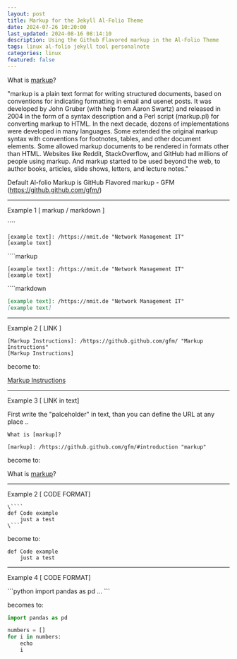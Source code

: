 ```yaml
---
layout: post
title: Markup for the Jekyll Al-Folio Theme
date: 2024-07-26 10:20:00
last_updated: 2024-08-16 08:14:10
description: Using the Github Flavored markup in the Al-Folio Theme
tags: linux al-folio jekyll tool personalnote
categories: linux
featured: false
---
```


What is [markup]?

[markup]: /https://github.github.com/gfm/#introduction "markup"

"markup is a plain text format for writing structured documents, based on conventions for indicating formatting in
email and usenet posts. It was developed by John Gruber (with help from Aaron Swartz) and released in 2004 in the
form of a syntax description and a Perl script (markup.pl) for converting markup to HTML. In the next decade,
dozens of implementations were developed in many languages. Some extended the original markup syntax with
conventions for footnotes, tables, and other document elements. Some allowed markup documents to be rendered in
formats other than HTML. Websites like Reddit, StackOverflow, and GitHub had millions of people using markup.
And markup started to be used beyond the web, to author books, articles, slide shows, letters, and lecture notes."

Default Al-folio Markup is GitHub Flavored markup - GFM
(<a href="https://github.github.com/gfm/">https://github.github.com/gfm/</a>)


<hr>
Example 1 [ markup / markdown ]

\`\`\`\`

````
[example text]: /https://nmit.de "Network Management IT" 
[example text]
````

\`\`\`\`markup

````markup
[example text]: /https://nmit.de "Network Management IT" 
[example text]
````

\`\`\`\`markdown

````markdown
[example text]: /https://nmit.de "Network Management IT"
[example text]
````

<hr>
Example 2 [ LINK ]

````markup
[Markup Instructions]: /https://github.github.com/gfm/ "Markup Instructions" 
[Markup Instructions]
````

become to:

[Markup Instructions]: /https://github.github.com/gfm/ "Markup Instructions"
[Markup Instructions]

<hr>
Example 3 [ LINK in text]

First write the "palceholder" in text, than you can define the URL at any place ..

````
What is [markup]?

[markup]: /https://github.github.com/gfm/#introduction "markup"
````

become to:

What is [markup]?

[markup]: /https://github.github.com/gfm/#introduction "markup"
<hr>
Example 2 [ CODE FORMAT]

````markup
\````
def Code example
    just a test
\````
````

become to:

````
def Code example
    just a test
````

<hr>

Example 4 [ CODE FORMAT]

\`\`\`python
import pandas as pd ...
\`\`\`

becomes to:

```python
import pandas as pd

numbers = []
for i in numbers:
    echo
    i
```


